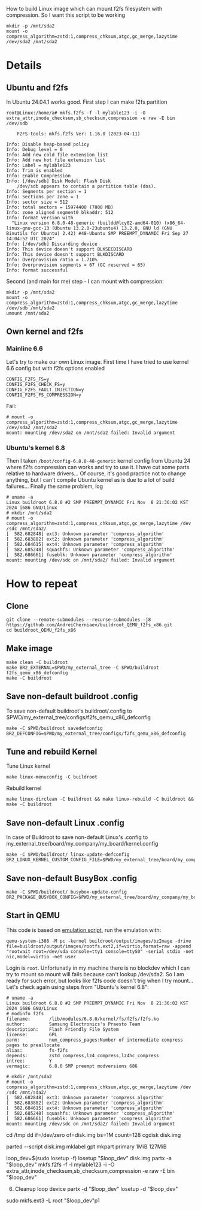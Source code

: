 How to build Linux image which can mount f2fs filesystem with compression. So I want this script to be working
```
mkdir -p /mnt/sda2
mount -o compress_algorithm=zstd:1,compress_chksum,atgc,gc_merge,lazytime /dev/sda2 /mnt/sda2
```
# Details
## Ubuntu and f2fs
In Ubuntu 24.04.1 works good. First step I can make f2fs partition
```
root@Linux:/home/a# mkfs.f2fs -f -l mylable123 -i -O extra_attr,inode_checksum,sb_checksum,compression -e raw -E bin /dev/sdb

    F2FS-tools: mkfs.f2fs Ver: 1.16.0 (2023-04-11)

Info: Disable heap-based policy
Info: Debug level = 0
Info: Add new cold file extension list
Info: Add new hot file extension list
Info: Label = mylable123
Info: Trim is enabled
Info: Enable Compression
Info: [/dev/sdb] Disk Model: Flash Disk      
    /dev/sdb appears to contain a partition table (dos).
Info: Segments per section = 1
Info: Sections per zone = 1
Info: sector size = 512
Info: total sectors = 15974400 (7800 MB)
Info: zone aligned segment0 blkaddr: 512
Info: format version with
  "Linux version 6.8.0-48-generic (buildd@lcy02-amd64-010) (x86_64-linux-gnu-gcc-13 (Ubuntu 13.2.0-23ubuntu4) 13.2.0, GNU ld (GNU Binutils for Ubuntu) 2.42) #48-Ubuntu SMP PREEMPT_DYNAMIC Fri Sep 27 14:04:52 UTC 2024"
Info: [/dev/sdb] Discarding device
Info: This device doesn't support BLKSECDISCARD
Info: This device doesn't support BLKDISCARD
Info: Overprovision ratio = 1.710%
Info: Overprovision segments = 67 (GC reserved = 65)
Info: format successful
```
Second (and main for me) step - I can mount with compression:
```
mkdir -p /mnt/sda2
mount -o compress_algorithm=zstd:1,compress_chksum,atgc,gc_merge,lazytime /dev/sdb /mnt/sda2
umount /mnt/sda2
```

## Own kernel and f2fs
### Mainline 6.6
Let's try to make our own Linux image. First time I have tried to use kernel 6.6 config but with f2fs options enabled
```
CONFIG_F2FS_FS=y
CONFIG_F2FS_CHECK_FS=y
CONFIG_F2FS_FAULT_INJECTION=y
CONFIG_F2FS_FS_COMPRESSION=y
```
Fail:
```
# mount -o compress_algorithm=zstd:1,compress_chksum,atgc,gc_merge,lazytime /dev/sda2 /mnt/sda2
mount: mounting /dev/sda2 on /mnt/sda2 failed: Invalid argument
```
### Ubuntu's kernel 6.8
Then I taken `/boot/config-6.8.0-48-generic` kernel config from Ubuntu 24 where f2fs compression can works and try to use it. I have cut some parts relative to hardware drivers... Of course, it's good practice not to change anything, but I can't compile Ubuntu kernel as is due to a lot of build failures... Finally the same problem, log
```
# uname -a
Linux buildroot 6.8.0 #2 SMP PREEMPT_DYNAMIC Fri Nov  8 21:36:02 KST 2024 i686 GNU/Linux
# mkdir /mnt/sda2
# mount -o compress_algorithm=zstd:1,compress_chksum,atgc,gc_merge,lazytime /dev
/sdc /mnt/sda2/
[  582.682848] ext3: Unknown parameter 'compress_algorithm'
[  582.683882] ext2: Unknown parameter 'compress_algorithm'
[  582.684615] ext4: Unknown parameter 'compress_algorithm'
[  582.685248] squashfs: Unknown parameter 'compress_algorithm'
[  582.686661] fuseblk: Unknown parameter 'compress_algorithm'
mount: mounting /dev/sdc on /mnt/sda2/ failed: Invalid argument
```
# How to repeat
## Clone
```
git clone --remote-submodules --recurse-submodules -j8 https://github.com/AndreiCherniaev/buildroot_QEMU_f2fs_x86.git
cd buildroot_QEMU_f2fs_x86
```
## Make image
```
make clean -C buildroot
make BR2_EXTERNAL=$PWD/my_external_tree -C $PWD/buildroot f2fs_qemu_x86_defconfig
make -C buildroot
```
## Save non-default buildroot .config
To save non-default buildroot's buildroot/.config to $PWD/my_external_tree/configs/f2fs_qemu_x86_defconfig
```
make -C $PWD/buildroot savedefconfig BR2_DEFCONFIG=$PWD/my_external_tree/configs/f2fs_qemu_x86_defconfig
```
## Tune and rebuild Kernel
Tune Linux kernel
```
make linux-menuconfig -C buildroot
```
Rebuild kernel
```
make linux-dirclean -C buildroot && make linux-rebuild -C buildroot && make -C buildroot
```
## Save non-default Linux .config
In case of Buildroot to save non-default Linux's .config to my_external_tree/board/my_company/my_board/kernel.config
```
make -C $PWD/buildroot/ linux-update-defconfig BR2_LINUX_KERNEL_CUSTOM_CONFIG_FILE=$PWD/my_external_tree/board/my_company/my_board/kernel.config
```
## Save non-default BusyBox .config
```
make -C $PWD/buildroot/ busybox-update-config BR2_PACKAGE_BUSYBOX_CONFIG=$PWD/my_external_tree/board/my_company/my_board/MyBusyBox.config
```
## Start in QEMU
This code is based on [emulation script](https://github.com/buildroot/buildroot/tree/master/board/qemu/x86_64), run the emulation with:
```
qemu-system-i386 -M pc -kernel buildroot/output/images/bzImage -drive file=buildroot/output/images/rootfs.ext2,if=virtio,format=raw -append "rootwait root=/dev/vda console=tty1 console=ttyS0" -serial stdio -net nic,model=virtio -net user
```
Login is `root`. Unfortunatly in my machine there is no blockdev which I can try to mount so mount will fails because can't lookup /dev/sda2. So I am ready for such error, but looks like f2fs code doesn't trig when I try mount... Let's check again using steps from "Ubuntu's kernel 6.8":
```
# uname -a
Linux buildroot 6.8.0 #2 SMP PREEMPT_DYNAMIC Fri Nov  8 21:36:02 KST 2024 i686 GNU/Linux
# modinfo f2fs
filename:       /lib/modules/6.8.0/kernel/fs/f2fs/f2fs.ko
author:         Samsung Electronics's Praesto Team
description:    Flash Friendly File System
license:        GPL
parm:           num_compress_pages:Number of intermediate compress pages to preallocate
alias:          fs-f2fs
depends:        zstd_compress,lz4_compress,lz4hc_compress
intree:         Y
vermagic:       6.8.0 SMP preempt modversions 686

# mkdir /mnt/sda2
# mount -o compress_algorithm=zstd:1,compress_chksum,atgc,gc_merge,lazytime /dev
/sdc /mnt/sda2/
[  582.682848] ext3: Unknown parameter 'compress_algorithm'
[  582.683882] ext2: Unknown parameter 'compress_algorithm'
[  582.684615] ext4: Unknown parameter 'compress_algorithm'
[  582.685248] squashfs: Unknown parameter 'compress_algorithm'
[  582.686661] fuseblk: Unknown parameter 'compress_algorithm'
mount: mounting /dev/sdc on /mnt/sda2/ failed: Invalid argument
```

cd /tmp
dd if=/dev/zero of=disk.img bs=1M count=128
cgdisk disk.img

parted --script disk.img mklabel gpt mkpart primary 1MiB 127MiB

loop_dev=$(sudo losetup -f)
losetup "$loop_dev" disk.img
partx -a "$loop_dev"
mkfs.f2fs -f -l mylable123 -i -O extra_attr,inode_checksum,sb_checksum,compression -e raw -E bin "$loop_dev"

6. Cleanup loop device
partx -d "$loop_dev"
losetup -d "$loop_dev"


sudo mkfs.ext3 -L root "$loop_dev"p1
